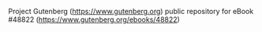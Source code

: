 Project Gutenberg (https://www.gutenberg.org) public repository for
eBook #48822 (https://www.gutenberg.org/ebooks/48822)
